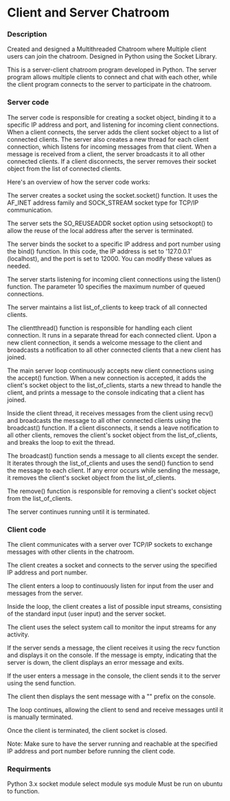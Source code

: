 
# Client and Server Chatroom
### Description
Created and designed a Multithreaded Chatroom where Multiple client users can join the chatroom.
Designed in Python using the Socket Library.

This is a server-client chatroom program developed in Python. The server program allows multiple clients to connect and chat with each other, while the client program connects to the server to participate in the chatroom.

### Server code

The server code is responsible for creating a socket object, binding it to a specific IP address and port, and listening for incoming client connections. When a client connects, the server adds the client socket object to a list of connected clients. The server also creates a new thread for each client connection, which listens for incoming messages from that client. When a message is received from a client, the server broadcasts it to all other connected clients. If a client disconnects, the server removes their socket object from the list of connected clients.

Here's an overview of how the server code works:

The server creates a socket using the socket.socket() function. It uses the AF_INET address family and SOCK_STREAM socket type for TCP/IP communication.

The server sets the SO_REUSEADDR socket option using setsockopt() to allow the reuse of the local address after the server is terminated.

The server binds the socket to a specific IP address and port number using the bind() function. In this code, the IP address is set to '127.0.0.1' (localhost), and the port is set to 12000. You can modify these values as needed.

The server starts listening for incoming client connections using the listen() function. The parameter 10 specifies the maximum number of queued connections.

The server maintains a list list_of_clients to keep track of all connected clients.

The clientthread() function is responsible for handling each client connection. It runs in a separate thread for each connected client. Upon a new client connection, it sends a welcome message to the client and broadcasts a notification to all other connected clients that a new client has joined.

The main server loop continuously accepts new client connections using the accept() function. When a new connection is accepted, it adds the client's socket object to the list_of_clients, starts a new thread to handle the client, and prints a message to the console indicating that a client has joined.

Inside the client thread, it receives messages from the client using recv() and broadcasts the message to all other connected clients using the broadcast() function. If a client disconnects, it sends a leave notification to all other clients, removes the client's socket object from the list_of_clients, and breaks the loop to exit the thread.

The broadcast() function sends a message to all clients except the sender. It iterates through the list_of_clients and uses the send() function to send the message to each client. If any error occurs while sending the message, it removes the client's socket object from the list_of_clients.

The remove() function is responsible for removing a client's socket object from the list_of_clients.

The server continues running until it is terminated.

### Client code
The client communicates with a server over TCP/IP sockets to exchange messages with other clients in the chatroom.

The client creates a socket and connects to the server using the specified IP address and port number.

The client enters a loop to continuously listen for input from the user and messages from the server.

Inside the loop, the client creates a list of possible input streams, consisting of the standard input (user input) and the server socket.

The client uses the select system call to monitor the input streams for any activity.

If the server sends a message, the client receives it using the recv function and displays it on the console. If the message is empty, indicating that the server is down, the client displays an error message and exits.

If the user enters a message in the console, the client sends it to the server using the send function.

The client then displays the sent message with a "<You>" prefix on the console.
  
The loop continues, allowing the client to send and receive messages until it is manually terminated.
  
Once the client is terminated, the client socket is closed.
  
Note: Make sure to have the server running and reachable at the specified IP address and port number before running the client code.
### Requirments

Python 3.x
socket module
select module
sys module
Must be run on ubuntu to function.

